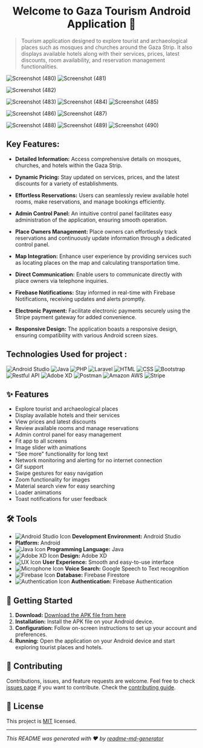 <h1 align="center">Welcome to Gaza Tourism Android Application 👋</h1>
 
> Tourism application designed to explore tourist and archaeological places such as mosques and churches around the Gaza Strip. It also displays available hotels along with their services, prices, latest discounts, room availability, and reservation management functionalities.


![Screenshot (480)](https://github.com/rshgithub/AndroidTourismApp/assets/29553481/fdab9d52-c99a-469b-8c08-4dcbf984c3f1)
![Screenshot (481)](https://github.com/rshgithub/AndroidTourismApp/assets/29553481/ce6c3393-b187-4df6-bf59-8159d2b90416)

 ![Screenshot (482)](https://github.com/rshgithub/AndroidTourismApp/assets/29553481/aedf8215-53bb-4a7a-9a7c-8951da4271b7)
 
![Screenshot (483)](https://github.com/rshgithub/AndroidTourismApp/assets/29553481/82ea3443-ee31-4b9c-a599-364f68e43fd4)
![Screenshot (484)](https://github.com/rshgithub/AndroidTourismApp/assets/29553481/42922705-0bdf-415a-a9dc-08ea263e1a35)
![Screenshot (485)](https://github.com/rshgithub/AndroidTourismApp/assets/29553481/aa3b56a7-7a3e-46a1-8d91-3027f9118666)

![Screenshot (486)](https://github.com/rshgithub/AndroidTourismApp/assets/29553481/eaf7e036-d987-4a29-af0a-b1a6ad804231)
![Screenshot (487)](https://github.com/rshgithub/AndroidTourismApp/assets/29553481/7cc4b0ce-46f2-48a5-b5a2-8c087a48e6d0)

![Screenshot (488)](https://github.com/rshgithub/AndroidTourismApp/assets/29553481/5a538cc7-0565-4f4a-bb20-0b452356731a)
![Screenshot (489)](https://github.com/rshgithub/AndroidTourismApp/assets/29553481/e7a67e03-50a3-4f16-9ef5-f03305de9758)
![Screenshot (490)](https://github.com/rshgithub/AndroidTourismApp/assets/29553481/0f49bbe8-a793-4fb3-ac20-f8cafa1d4e0e)



## Key Features:

- **Detailed Information:** Access comprehensive details on mosques, churches, and hotels within the Gaza Strip.
  
- **Dynamic Pricing:** Stay updated on services, prices, and the latest discounts for a variety of establishments.

- **Effortless Reservations:** Users can seamlessly review available hotel rooms, make reservations, and manage bookings efficiently.

- **Admin Control Panel:** An intuitive control panel facilitates easy administration of the application, ensuring smooth operation.

- **Place Owners Management:** Place owners can effortlessly track reservations and continuously update information through a dedicated control panel.

- **Map Integration:** Enhance user experience by providing services such as locating places on the map and calculating transportation time.

- **Direct Communication:** Enable users to communicate directly with place owners via telephone inquiries.

- **Firebase Notifications:** Stay informed in real-time with Firebase Notifications, receiving updates and alerts promptly.

- **Electronic Payment:** Facilitate electronic payments securely using the Stripe payment gateway for added convenience.

- **Responsive Design:** The application boasts a responsive design, ensuring compatibility with various Android screen sizes.

## Technologies Used for project :
![Android Studio](https://img.shields.io/badge/Android%20Studio-v4.2.2-green)
![Java](https://img.shields.io/badge/Java-v1.8-orange)
![PHP](https://img.shields.io/badge/PHP-v7.4.3-blue)
![Laravel](https://img.shields.io/badge/Laravel-v8.6.2-red)
![HTML](https://img.shields.io/badge/HTML5-lightgrey)
![CSS](https://img.shields.io/badge/CSS3-blue)
![Bootstrap](https://img.shields.io/badge/Bootstrap-v5.0.2-purple)
![Restful API](https://img.shields.io/badge/Restful%20API-efficient-brightgreen)
![Adobe XD](https://img.shields.io/badge/Adobe%20XD-v34.0.12-blueviolet)
![Postman](https://img.shields.io/badge/Postman-API%20Testing-orange)
![Amazon AWS](https://img.shields.io/badge/Amazon%20AWS-Cloud%20Services-yellow)
![Stripe](https://img.shields.io/badge/Stripe-Payment%20Gateway-blue)


## ✨ Features

- Explore tourist and archaeological places
- Display available hotels and their services
- View prices and latest discounts
- Review available rooms and manage reservations
- Admin control panel for easy management
- Fit app to all screens
- Image slider with animations
- "See more" functionality for long text
- Network monitoring and alerting for no internet connection
- Gif support
- Swipe gestures for easy navigation
- Zoom functionality for images
- Material search view for easy searching
- Loader animations
- Toast notifications for user feedback

## 🛠️ Tools

- ![Android Studio Icon](https://img.icons8.com/color/32/000000/android-studio--v3.png) **Development Environment:** Android Studio
- **Platform:** Android
- ![Java Icon](https://img.icons8.com/color/32/000000/java-coffee-cup-logo.png) **Programming Language:** Java
- ![Adobe XD Icon](https://img.icons8.com/color/32/000000/adobe-xd.png) **Design:** Adobe XD
- ![UX Icon](https://img.icons8.com/dusk/32/000000/easy-to-use.png) **User Experience:** Smooth and easy-to-use interface
- ![Microphone Icon](https://img.icons8.com/ios/32/000000/microphone.png) **Voice Search:** Google Speech to Text recognition
- ![Firebase Icon](https://img.icons8.com/color/32/000000/firebase.png) **Database:** Firebase Firestore
- ![Authentication Icon](https://img.icons8.com/color/32/000000/lock.png) **Authentication:** Firebase Authentication

## 🚀 Getting Started

1. **Download:** [Download the APK file from here](https://drive.google.com/file/d/1TDXRHH5-wovgfL-H-UeanPD959ERjj7I/view?usp=sharing)
2. **Installation:** Install the APK file on your Android device.
3. **Configuration:** Follow on-screen instructions to set up your account and preferences.
4. **Running:** Open the application on your Android device and start exploring tourist places and hotels.

## 🤝 Contributing

Contributions, issues, and feature requests are welcome. Feel free to check [issues page](https://github.com/yourusername/yourproject/issues) if you want to contribute. Check the [contributing guide](./CONTRIBUTING.md).

## 📝 License

This project is [MIT](https://github.com/yourusername/yourproject/blob/master/LICENSE) licensed.

---

_This README was generated with ❤️ by [readme-md-generator](https://github.com/kefranabg/readme-md-generator)_

 
